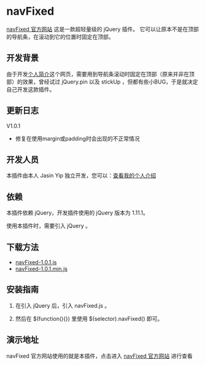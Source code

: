 navFixed
========
[navFixed 官方网站](http://navFixed.jasinyip.com/)
这是一款超轻量级的 jQuery 插件。 它可以让原本不是在顶部的导航条，在滚动到它的位置时固定在顶部。


开发背景
----

由于开发[个人简介](http://jasinyip.com/resume)这个网页，需要用到导航条滚动时固定在顶部（原来并非在顶部）的效果，曾经试过 jQuery.pin 以及 stickUp ，但都有些小BUG，于是就决定自己开发这款插件。


更新日志
----

V1.0.1
- 修复在使用margin或padding时会出现的不正常情况


开发人员
----

本插件由本人 Jasin Yip 独立开发，您可以：[查看我的个人介绍](http://resume.jasinyip.com)



依赖
--

本插件依赖 jQuery，开发插件使用的 jQuery 版本为 1.11.1。

使用本插件时，需要引入 jQuery 。


下载方法
----
- [navFixed-1.0.1.js](http://navfixed.jasinyip.com/navFixed-1.0.1.js)
- [navFixed-1.0.1.min.js](http://navFixed.jasinyip.com/navFixed-1.0.1.min.js)


安装指南
----
1. 在引入 jQuery 后，引入 navFixed.js 。
2. 然后在 \$(function(){}) 里使用 $(selector).navFixed() 即可。
	
	<script src="navFixed.js"></script>
	<script>
	    $(function(){
        	$(selector).navFixed();
    	});					
	</script>

演示地址
----
navFixed 官方网站使用的就是本插件，点击进入 [navFixed 官方网站](http://navFixed.jasinyip.com/) 进行查看
